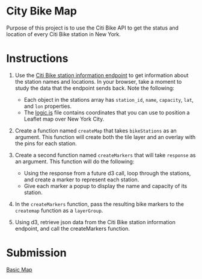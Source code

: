 # City Bike Map

Purpose of this project is to use the Citi Bike API to get the status and location of every Citi Bike station in New York. 

# Instructions
1. Use the [Citi Bike station information endpoint](https://gbfs.citibikenyc.com/gbfs/en/station_information.json) to get information about the station names and locations. In your browser, take a moment to study the data that the endpoint sends back. Note the following:
    * Each object in the stations array has `station_id`, `name`, `capacity`, `lat`, and `lon` properties.
    * The [logic.js](https://github.com/toshitorihara/city-bike-map/blob/main/static/js/logic.js) file contains coordinates that you can use to position a Leaflet map over New York City.

2. Create a function named `createMap` that takes `bikeStations` as an argument. This function will create both the tile layer and an overlay with the pins for each station.
3. Create a second function named `createMarkers` that will take `response` as an argument. This function will do the following:
    * Using the response from a future d3 call, loop through the stations, and create a marker to represent each station.
    * Give each marker a popup to display the name and capacity of its station.

4. In the `createMarkers` function, pass the resulting bike markers to the `createmap` function as a `layerGroup`.
5. Using d3, retrieve json data from the Citi Bike station information endpoint, and call the createMarkers function.

# Submission
[Basic Map](https://toshitorihara.github.io/city-bike-map/)
